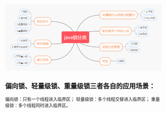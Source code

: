 
![](./_images/java-locks.png)





## 偏向锁、轻量级锁、重量级锁三者各自的应用场景：
偏向锁：只有一个线程进入临界区；
轻量级锁：多个线程交替进入临界区；
重量级锁：多个线程同时进入临界区。

